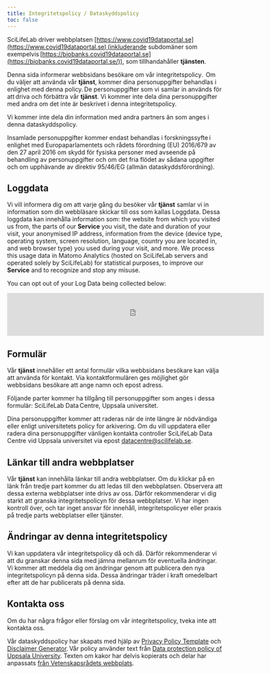 ```yaml
---
title: Integritetspolicy / Dataskyddspolicy
toc: false
---
```


SciLifeLab driver webbplatsen [https://www.covid19dataportal.se](https://www.covid19dataportal.se) (inkluderande subdomäner som exempelvis [https://biobanks.covid19dataportal.se](https://biobanks.covid19dataportal.se/)), som tillhandahåller **tjänsten**.

Denna sida informerar webbsidans besökare om vår integritetspolicy.  Om du väljer att använda vår **tjänst**, kommer dina personuppgifter behandlas i enlighet med denna policy. De personuppgifter som vi samlar in används för att driva och förbättra vår **tjänst**. Vi kommer inte dela dina personuppgifter med andra om det inte är beskrivet i denna integritetspolicy.

Vi kommer inte dela din information med andra partners än som anges i denna dataskyddspolicy.

Insamlade personuppgifter kommer endast behandlas i forskningssyfte i enlighet med Europaparlamentets och rådets förordning (EU) 2016/679 av den 27 april 2016 om skydd för fysiska personer med avseende på behandling av personuppgifter och om det fria flödet av sådana uppgifter och om upphävande av direktiv 95/46/EG (allmän dataskyddsförordning).

## Loggdata

Vi vill informera dig om att varje gång du besöker vår **tjänst** samlar vi in ​​information som din webbläsare skickar till oss som kallas Loggdata. Dessa loggdata kan innehålla information som: the website from which you visited us from, the parts of our **Service** you visit, the date and duration of your visit, your anonymised IP address, information from the device (device type, operating system, screen resolution, language, country you are located in, and web browser type) you used during your visit, and more. We process this usage data in Matomo Analytics (hosted on SciLifeLab servers and operated solely by SciLifeLab) for statistical purposes, to improve our **Service** and to recognize and stop any misuse.

You can opt out of your Log Data being collected below:

<iframe style="border: 0; height: 100px; width: 600px;" src="https://matomo.dc.scilifelab.se/index.php?module=CoreAdminHome&action=optOut&language=en&fontSize=14px&fontFamily=Helvetica"></iframe>

## Formulär

Vår **tjänst** innehåller ett antal formulär vilka webbsidans besökare kan välja att använda för kontakt. Via kontaktformulären ges möjlighet gör webbsidans besökare att ange namn och epost adress.

Följande parter kommer ha tillgång till personuppgifter som anges i dessa formulär: SciLifeLab Data Centre, Uppsala universitet.

Dina personuppgifter kommer att raderas när de inte längre är nödvändiga eller enligt universitetets policy for arkivering. Om du vill uppdatera eller radera dina personuppgifter vänligen kontakta controller SciLifeLab Data Centre vid Uppsala universitet via epost <datacentre@scilifelab.se>.

## Länkar till andra webbplatser

Vår **tjänst** kan innehålla länkar till andra webbplatser. Om du klickar på en länk från tredje part kommer du att ledas till den webbplatsen. Observera att dessa externa webbplatser inte drivs av oss. Därför rekommenderar vi dig starkt att granska integritetspolicyn för dessa webbplatser. Vi har ingen kontroll över, och tar inget ansvar för innehåll, integritetspolicyer eller praxis på tredje parts webbplatser eller tjänster.

## Ändringar av denna integritetspolicy

Vi kan uppdatera vår integritetspolicy då och då. Därför rekommenderar vi att du granskar denna sida med jämna mellanrum för eventuella ändringar. Vi kommer att meddela dig om ändringar genom att publicera den nya integritetspolicyn på denna sida. Dessa ändringar träder i kraft omedelbart efter att de har publicerats på denna sida.

## Kontakta oss

Om du har några frågor eller förslag om vår integritetspolicy, tveka inte att kontakta oss.

Vår dataskyddspolicy har skapats med hjälp av [Privacy Policy Template](https://www.privacypolicytemplate.net) och [Disclaimer Generator](https://www.disclaimergenerator.org/). Vår policy använder text från [Data protection policy of Uppsala University](https://www.uu.se/en/about-uu/data-protection-policy). Texten om kakor har delvis kopierats och delar har anpassats [från Vetenskapsrådets webbplats](https://www.vr.se/om-kakor-pa-webbplatsen.html).
